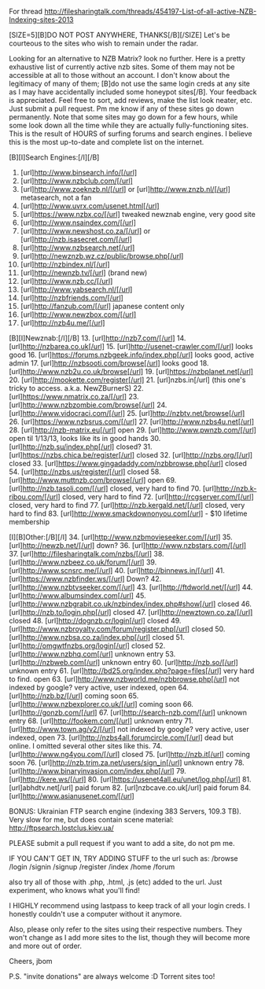 For thread http://filesharingtalk.com/threads/454197-List-of-all-active-NZB-Indexing-sites-2013

[SIZE=5][B]DO NOT POST ANYWHERE, THANKS[/B][/SIZE]
Let's be courteous to the sites who wish to remain under the radar.

Looking for an alternative to NZB Matrix? look no further.
Here is a pretty exhaustive list of currently active nzb sites. Some of them may not be accessible at all to those without an account. I don't know about the legitimacy of many of them; [B]do not use the same login creds at any site as I may have accidentally included some honeypot sites[/B]. Your feedback is appreciated. 
Feel free to sort, add reviews, make the list look neater, etc. Just submit a pull request. Pm me know if any of these sites go down permanently. Note that some sites may go down for a few hours, while some look down all the time while they are actually fully-functioning sites. 
This is the result of HOURS of surfing forums and search engines. I believe this is the most up-to-date and complete list on the internet.

[B][I]Search Engines:[/I][/B]
1.  [url]http://www.binsearch.info/[/url]
2.  [url]http://www.nzbclub.com/[/url]
3.  [url]http://www.zoeknzb.nl/[/url] or [url]http://www.znzb.nl/[/url] metasearch, not a fan
4.  [url]http://www.uvrx.com/usenet.html[/url]
5.  [url]https://www.nzbx.co/[/url] tweaked newznab engine, very good site
6.  [url]http://www.nsaindex.com/[/url]
7.  [url]http://www.newshost.co.za/[/url] or [url]http://nzb.isasecret.com/[/url]
8.  [url]http://www.nzbsearch.net[/url]
9.  [url]http://newznzb.wz.cz/public/browse.php[/url]
10. [url]http://nzbindex.nl/[/url]
11. [url]http://newnzb.tv/[/url] (brand new)
12. [url]http://www.nzb.cc/[/url]
55. [url]http://www.yabsearch.nl/[/url]
56. [url]http://nzbfriends.com/[/url]
57. [url]http://fanzub.com/[/url] japanese content only
59. [url]http://www.newzbox.com/[/url]
62. [url]http://nzb4u.me/[/url]

[B][I]Newznab:[/I][/B]
13. [url]http://nzb7.com/[/url]
14. [url]http://nzbarea.co.uk[/url]
15. [url]http://usenet-crawler.com/[/url] looks good
16. [url]https://forums.nzbgeek.info/index.php[/url] looks good, active admin
17. [url]http://nzbsooti.com/browse[/url] looks good
18. [url]http://www.nzb2u.co.uk/browse[/url]
19. [url]https://nzbplanet.net[/url]
20. [url]http://mookette.com/register[/url]
21. [url]nzbs.in[/url] (this one's tricky to access. a.k.a. NewZBurnerS)
22. [url]https://www.nmatrix.co.za/[/url]
23. [url]http://www.nzbzombie.com/browse[/url]
24. [url]http://www.vidocraci.com/[/url]
25. [url]http://nzbtv.net/browse[/url]
26. [url]https://www.nzbsrus.com/[/url]
27. [url]http://www.nzbs4u.net[/url]
28. [url]http://nzb-matrix.eu[/url] open
29. [url]http://www.pwnzb.com/[/url] open til 1/13/13, looks like its in good hands
30. [url]http://nzb.su/index.php[/url] closed?
31. [url]https://nzbs.chica.be/register[/url] closed
32. [url]http://nzbs.org/[/url] closed
33. [url]https://www.gingadaddy.com/nzbbrowse.php[/url] closed
54. [url]http://nzbs.us/register/[/url] closed
58. [url]http://www.muttnzb.com/browse[/url] open
69. [url]http://nzb.tasoli.com/[/url] closed, very hard to find
70. [url]http://nzb.k-ribou.com/[/url] closed, very hard to find
72. [url]http://rcgserver.com/[/url] closed, very hard to find
77. [url]http://nzb.kergald.net/[/url] closed, very hard to find
83. [url]http://www.smackdownonyou.com[/url] - $10 lifetime membership

[I][B]Other:[/B][/I]
34. [url]http://www.nzbmovieseeker.com/[/url]
35. [url]http://newzb.net/[/url] down?
36. [url]http://www.nzbstars.com/[/url]
37. [url]http://filesharingtalk.com/nzbs/[/url]
38. [url]http://www.nzbeez.co.uk/forum/[/url]
39. [url]http://www.scnsrc.me/[/url]
40. [url]http://binnews.in/[/url]
41. [url]https://www.nzbfinder.ws/[/url] Down?
42. [url]http://www.nzbtvseeker.com/[/url]
43. [url]http://ftdworld.net/[/url]
44. [url]http://www.albumsindex.com[/url] 
45. [url]http://www.nzbgrabit.co.uk/nzbindex/index.php#show[/url] closed
46. [url]http://nzb.to/login.php[/url] closed
47. [url]http://newztown.co.za/[/url] closed
48. [url]http://dognzb.cr/login[/url] closed
49. [url]http://www.nzbroyalty.com/forum/register.php[/url] closed
50. [url]http://www.nzbsa.co.za/index.php[/url] closed
51. [url]http://omgwtfnzbs.org/login[/url] closed
52. [url]http://www.nzbhq.com[/url] unknown entry
53. [url]http://nzbweb.com[/url] unknown entry
60. [url]http://nzb.so/[/url] unknown entry
61. [url]http://bd25.org/index.php?page=files[/url] very hard to find. open
63. [url]http://www.nzbworld.me/nzbbrowse.php[/url] not indexed by google? very active, user indexed, open
64. [url]http://nzb.bz/[/url] coming soon
65. [url]http://www.nzbexplorer.co.uk/[/url] coming soon
66. [url]http://gonzb.com/[/url] 
67. [url]http://search-nzb.com/[/url] unknown entry
68. [url]http://fookem.com/[/url] unknown entry
71. [url]http://www.town.ag/v2/[/url] not indexed by google? very active, user indexed, open
73. [url]http://nzbs4all.forumcircle.com/[/url] dead but online. I omitted several other sites like this.
74. [url]http://www.ng4you.com/[/url] closed
75. [url]http://nzb.it[/url] coming soon
76. [url]http://nzb.trim.za.net/users/sign_in[/url] unknown entry
78. [url]http://www.binaryinvasion.com/index.php[/url]
79. [url]http://kere.ws/[/url]
80. [url]https://usenet4all.eu/unet/log.php[/url]
81. [url]abhdtv.net[/url] paid forum
82. [url]nzbcave.co.uk[/url] paid forum
84. [url]http://www.asianusenet.com/[/url]




BONUS: Ukrainian FTP search engine (indexing 383 Servers, 109.3 TB). Very slow for me, but does contain scene material: 
http://ftpsearch.lostclus.kiev.ua/


PLEASE submit a pull request if you want to add a site, do not pm me.

IF YOU CAN'T GET IN, TRY ADDING STUFF to the url such as:
/browse
/login
/signin
/signup
/register
/index
/home
/forum

also try all of those with .php, .html, .js (etc) added to the url.
Just experiment, who knows what you'll find!

I HIGHLY recommend using lastpass to keep track of all your login creds. I honestly couldn't use a computer without it anymore.

Also, please only refer to the sites using their respective numbers. They won't change as I add more sites to the list, though they will become more and more out of order.

Cheers,
jbom

P.S. "invite donations" are always welcome :D Torrent sites too!
